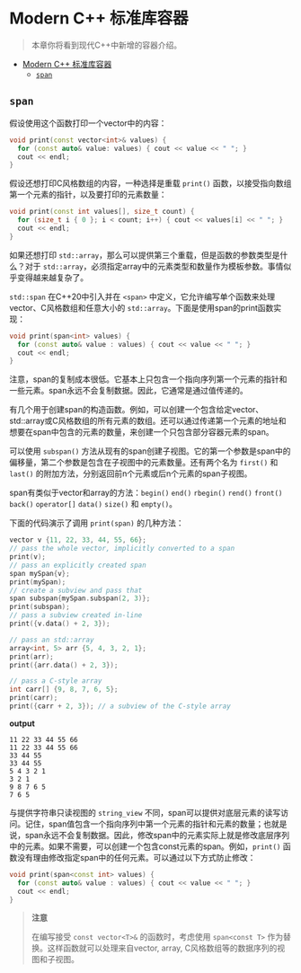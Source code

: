 # Modern C++ 标准库容器

> 本章你将看到现代C++中新增的容器介绍。

- [Modern C++ 标准库容器](#modern-c-标准库容器)
  - [`span`](#span)


## `span`

假设使用这个函数打印一个vector中的内容：

```cpp
void print(const vector<int>& values) {
  for (const auto& value: values) { cout << value << " "; }
  cout << endl;
}
```

假设还想打印C风格数组的内容，一种选择是重载 `print()` 函数，以接受指向数组第一个元素的指针，以及要打印的元素数量：

```cpp
void print(const int values[], size_t count) {
  for (size_t i { 0 }; i < count; i++) { cout << values[i] << " "; }
  cout << endl;
}
```

如果还想打印 `std::array`，那么可以提供第三个重载，但是函数的参数类型是什么？对于 `std::array`，必须指定array中的元素类型和数量作为模板参数。事情似乎变得越来越复杂了。

`std::span` 在C++20中引入并在 `<span>` 中定义，它允许编写单个函数来处理vector、C风格数组和任意大小的 `std::array`。下面是使用span的print函数实现：

```cpp
void print(span<int> values) {
  for (const auto& value : values) { cout << value << " "; }
  cout << endl;
}
```

注意，span的复制成本很低。它基本上只包含一个指向序列第一个元素的指针和一些元素。span永远不会复制数据。因此，它通常是通过值传递的。

有几个用于创建span的构造函数。例如，可以创建一个包含给定vector、std::array或C风格数组的所有元素的数组。还可以通过传递第一个元素的地址和想要在span中包含的元素的数量，来创建一个只包含部分容器元素的span。

可以使用 `subspan()` 方法从现有的span创建子视图。它的第一个参数是span中的偏移量，第二个参数是包含在子视图中的元素数量。还有两个名为 `first()` 和 `last()` 的附加方法，分别返回前n个元素或后n个元素的span子视图。

span有类似于vector和array的方法：`begin()` `end()` `rbegin()` `rend()` `front()` `back()` `operator[]` `data()` `size()` 和 `empty()`。

下面的代码演示了调用 `print(span)` 的几种方法：

```cpp
vector v {11, 22, 33, 44, 55, 66};
// pass the whole vector, implicitly converted to a span
print(v);
// pass an explicitly created span
span mySpan{v};
print(mySpan);
// create a subview and pass that
span subspan{mySpan.subspan(2, 3)};
print(subspan);
// pass a subview created in-line
print({v.data() + 2, 3});

// pass an std::array
array<int, 5> arr {5, 4, 3, 2, 1};
print(arr);
print({arr.data() + 2, 3});

// pass a C-style array
int carr[] {9, 8, 7, 6, 5};
print(carr);
print({carr + 2, 3}); // a subview of the C-style array
```

**output**

```
11 22 33 44 55 66
11 22 33 44 55 66
33 44 55
33 44 55
5 4 3 2 1
3 2 1
9 8 7 6 5
7 6 5
```

与提供字符串只读视图的 `string_view` 不同，span可以提供对底层元素的读写访问。记住，span值包含一个指向序列中第一个元素的指针和元素的数量；也就是说，span永远不会复制数据。因此，修改span中的元素实际上就是修改底层序列中的元素。如果不需要，可以创建一个包含const元素的span。例如，`print()` 函数没有理由修改指定span中的任何元素。可以通过以下方式防止修改：

```cpp
void print(span<const int> values) {
  for (const auto& value : values) { cout << value << " "; }
  cout << endl;
}
```

> **注意**
>
> 在编写接受 `const vector<T>&` 的函数时，考虑使用 `span<const T>` 作为替换。这样函数就可以处理来自vector, array, C风格数组等的数据序列的视图和子视图。

